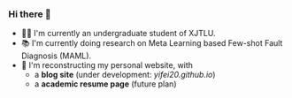 ### Hi there 👋

- 👨‍🎓 I'm currently an undergraduate student of XJTLU.
- 📚 I'm currently doing research on Meta Learning based Few-shot Fault Diagnosis (MAML).
- 📝 I'm reconstructing my personal website, with
  - a **blog site** (under development: *yifei20.github.io*)
  - a **academic resume page** (future plan)

<!--
![Yifei's GitHub stats](https://github-readme-stats.vercel.app/api?username=Yifei20&hide=issues&count_private=true&show_icons=true)
-->

